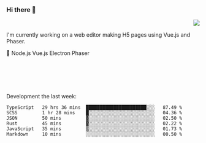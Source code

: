### Hi there 👋

<img align="right" src="https://github-readme-stats.vercel.app/api?username=jasonpanggo"/>

<br>
<p align="left">
I'm currently working on a web editor making H5 pages using Vue.js and Phaser.
</p>
<p align="left">
📖 Node.js Vue.js Electron Phaser
</p>
<br>
<br>
<br>
<br>

Development the last week:
<!--START_SECTION:waka-->

```text
TypeScript   29 hrs 36 mins  ██████████████████████░░░   87.49 %
SCSS         1 hr 28 mins    █░░░░░░░░░░░░░░░░░░░░░░░░   04.36 %
JSON         50 mins         ▓░░░░░░░░░░░░░░░░░░░░░░░░   02.50 %
Rust         45 mins         ▓░░░░░░░░░░░░░░░░░░░░░░░░   02.22 %
JavaScript   35 mins         ▒░░░░░░░░░░░░░░░░░░░░░░░░   01.73 %
Markdown     10 mins         ░░░░░░░░░░░░░░░░░░░░░░░░░   00.50 %
```

<!--END_SECTION:waka-->

<!--
**JASONPANGGO/jasonpanggo** is a ✨ _special_ ✨ repository because its `README.md` (this file) appears on your GitHub profile.

Here are some ideas to get you started:

- 🔭 I’m currently working on ...
- 🌱 I’m currently learning ...
- 👯 I’m looking to collaborate on ...
- 🤔 I’m looking for help with ...
- 💬 Ask me about ...
- 📫 How to reach me: ...
- 😄 Pronouns: ...
- ⚡ Fun fact: ...
-->
